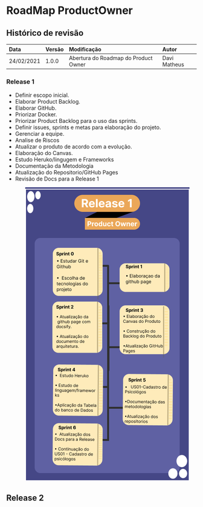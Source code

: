 # RoadMap ProductOwner

## Histórico de revisão
| Data   | Versão | Modificação  | Autor  |
| :- | :- | :- | :- |
| 24/02/2021 | 1.0.0 | Abertura do Roadmap do Product Owner |  Davi Matheus |

### Release 1

-   Definir escopo inicial.
-   Elaborar Product Backlog.
-   Elaborar GitHub.
-   Priorizar Docker.
-   Priorizar Product Backlog para o uso das sprints.
-   Definir issues, sprints e metas para elaboração do projeto.
-   Gerenciar a equipe. 
-   Analise de Riscos
-   Atualizar o produto de acordo com a evolução.
-   Elaboração do Canvas. 
-   Estudo Heruko/lingugem e Frameworks
-   Documentação da Metodologia 
-   Atualização do Repositorio/GitHub Pages
-   Revisão de Docs para a Release 1


<p align = "center"> &emsp;&emsp; <img src="../assets/images/RoadMap_PO.png" width="435" height="776"/> </p>

## Release 2 

